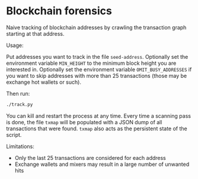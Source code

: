 # Blockchain forensics

Naive tracking of blockchain addresses by crawling the transaction
graph starting at that address.

Usage:

Put addresses you want to track in the file `seed-address`.  Optionally set
the environment variable `MIN_HEIGHT` to the minimum block height
you are interested in.  Optionally set the environment variable `OMIT_BUSY_ADDRESSES`
if you want to skip addresses with more than 25 transactions (those may be exchange
hot wallets or such).

Then run:

```sh
./track.py
```

You can kill and restart the process at any time.  Every time a scanning pass is
done, the file `txmap` will be populated with a JSON dump of all transactions
that were found.  `txmap` also acts as the persistent state of the script.

Limitations:

- Only the last 25 transactions are considered for each address
- Exchange wallets and mixers may result in a large number of unwanted hits

